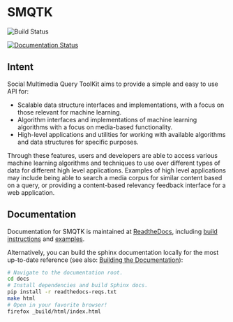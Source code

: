 # SMQTK
![Build Status](https://travis-ci.org/Kitware/SMQTK.svg?branch=master)

[![Documentation Status](https://readthedocs.org/projects/smqtk/badge/?version=latest)](https://smqtk.readthedocs.io/en/latest/?badge=latest)

## Intent
Social Multimedia Query ToolKit aims to provide a simple and easy to use API for:

* Scalable data structure interfaces and implementations, with a focus on those relevant for machine learning.
* Algorithm interfaces and implementations of machine learning algorithms with a focus on media-based functionality.
* High-level applications and utilities for working with available algorithms and data structures for specific purposes.

Through these features, users and developers are able to access various machine learning algorithms and techniques to use over different types of data for different high level applications.
Examples of high level applications may include being able to search a media corpus for similar content based on a query, or providing a content-based relevancy feedback interface for a web application.

## Documentation

Documentation for SMQTK is maintained at
[ReadtheDocs](https://smqtk.readthedocs.org), including
[build instructions](https://smqtk.readthedocs.io/en/latest/installation.html)
and [examples](https://smqtk.readthedocs.org/en/latest/examples/overview.html).

Alternatively, you can build the sphinx documentation locally for the most
up-to-date reference (see also: [Building the Documentation](
https://smqtk.readthedocs.io/en/latest/installation.html#building-the-documentation)):
```bash
# Navigate to the documentation root.
cd docs
# Install dependencies and build Sphinx docs.
pip install -r readthedocs-reqs.txt
make html
# Open in your favorite browser!
firefox _build/html/index.html
```
